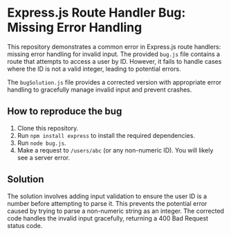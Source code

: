 # Express.js Route Handler Bug: Missing Error Handling

This repository demonstrates a common error in Express.js route handlers: missing error handling for invalid input.  The provided `bug.js` file contains a route that attempts to access a user by ID. However, it fails to handle cases where the ID is not a valid integer, leading to potential errors.

The `bugSolution.js` file provides a corrected version with appropriate error handling to gracefully manage invalid input and prevent crashes.

## How to reproduce the bug

1. Clone this repository.
2. Run `npm install express` to install the required dependencies.
3. Run `node bug.js`.
4. Make a request to `/users/abc` (or any non-numeric ID).  You will likely see a server error.

## Solution

The solution involves adding input validation to ensure the user ID is a number before attempting to parse it.  This prevents the potential error caused by trying to parse a non-numeric string as an integer. The corrected code handles the invalid input gracefully, returning a 400 Bad Request status code.